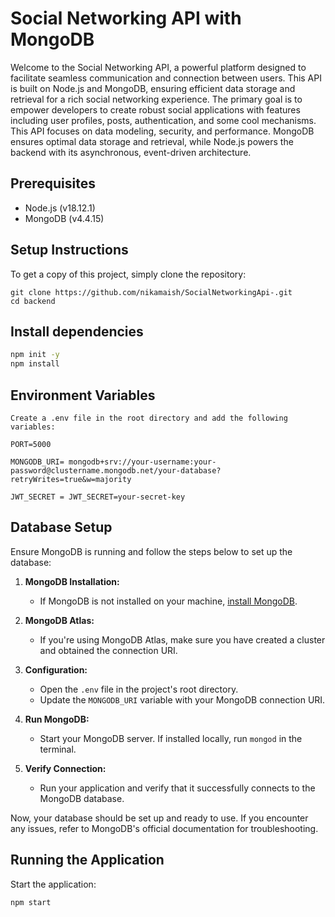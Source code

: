 
# Social Networking API with MongoDB


Welcome to the Social Networking API, a powerful platform designed to facilitate seamless communication and connection between users. This API is built on Node.js and MongoDB, ensuring efficient data storage and retrieval for a rich social networking experience. The primary goal is to empower developers to create robust social applications with features including user profiles, posts, authentication, and some cool mechanisms. This API focuses on data modeling, security, and performance. MongoDB ensures optimal data storage and retrieval, while Node.js powers the backend with its asynchronous, event-driven architecture.


##  Prerequisites

- Node.js (v18.12.1)
- MongoDB (v4.4.15)


## Setup Instructions

To get a copy of this project, simply clone the repository:
```
git clone https://github.com/nikamaish/SocialNetworkingApi-.git
cd backend
```

## Install dependencies
```bash
npm init -y
npm install
```


## Environment Variables

```env
Create a .env file in the root directory and add the following variables:

PORT=5000

MONGODB_URI= mongodb+srv://your-username:your-password@clustername.mongodb.net/your-database?retryWrites=true&w=majority

JWT_SECRET = JWT_SECRET=your-secret-key
```

## Database Setup

Ensure MongoDB is running and follow the steps below to set up the database:

1. **MongoDB Installation:**
   - If MongoDB is not installed on your machine, [install MongoDB](https://docs.mongodb.com/manual/installation/).

2. **MongoDB Atlas:**
   - If you're using MongoDB Atlas, make sure you have created a cluster and obtained the connection URI.

3. **Configuration:**
   - Open the `.env` file in the project's root directory.
   - Update the `MONGODB_URI` variable with your MongoDB connection URI.

4. **Run MongoDB:**
   - Start your MongoDB server. If installed locally, run `mongod` in the terminal.

5. **Verify Connection:**
   - Run your application and verify that it successfully connects to the MongoDB database.

Now, your database should be set up and ready to use. If you encounter any issues, refer to MongoDB's official documentation for troubleshooting.


## Running the Application

Start the application:

```bash
npm start
```
